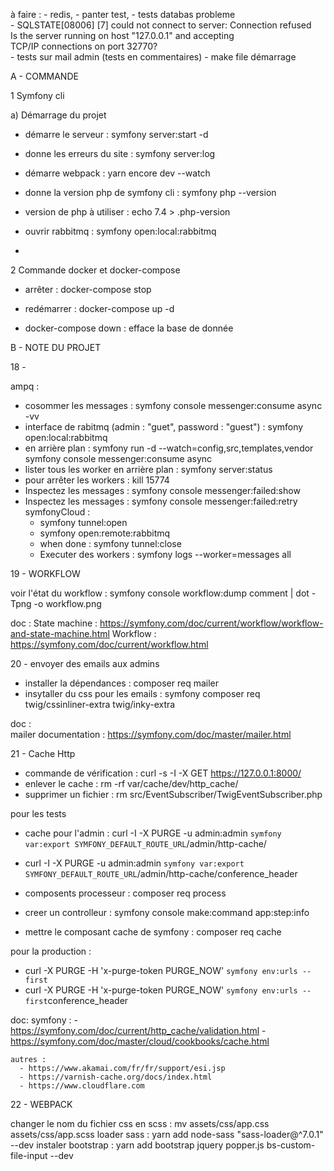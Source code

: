 à faire :
    - redis,
    - panter test,
    - tests databas probleme   
            - SQLSTATE[08006] [7] could not connect to server: Connection refused  
            Is the server running on host "127.0.0.1" and accepting             
            TCP/IP connections on port 32770?   
    - tests sur mail admin (tests en commentaires)
    - make file démarrage

A - COMMANDE

1 Symfony cli

a) Démarrage du projet
- démarre le serveur : symfony server:start -d
- donne les erreurs du site : symfony server:log
- démarre webpack : yarn encore dev --watch

- donne la version php de symfony cli : symfony php --version 

- version de php à utiliser : echo 7.4 > .php-version

- ouvrir rabbitmq : symfony open:local:rabbitmq
- 

2 Commande docker et docker-compose

- arrêter : docker-compose stop 
- redémarrer : docker-compose up -d

- docker-compose down : efface la base de donnée

B - NOTE DU PROJET

18 - 

ampq : 
  - cosommer les messages : symfony console messenger:consume async -vv
  - interface de rabitmq (admin : "guet", password : "guest") : symfony open:local:rabbitmq
  - en arrière plan : symfony run -d --watch=config,src,templates,vendor symfony console messenger:consume async
  - lister tous les worker en arrière plan : symfony server:status
  - pour arrêter les workers : kill 15774
  - Inspectez les messages : symfony console messenger:failed:show
  - Inspectez les messages : symfony console messenger:failed:retry
    symfonyCloud : 
    - symfony tunnel:open
    - symfony open:remote:rabbitmq
    - when done : symfony tunnel:close
    - Executer des workers : symfony logs --worker=messages all


19 - WORKFLOW

voir l'état du workflow : symfony console workflow:dump comment | dot -Tpng -o workflow.png

doc : 
    State machine : https://symfony.com/doc/current/workflow/workflow-and-state-machine.html
    Workflow : https://symfony.com/doc/current/workflow.html

20 - envoyer des emails aux admins

- installer la dépendances : composer req mailer
- insytaller du css pour les emails : symfony composer req twig/cssinliner-extra twig/inky-extra

doc :  
    mailer documentation : https://symfony.com/doc/master/mailer.html

21 - Cache Http

- commande de vérification : curl -s -I -X GET https://127.0.0.1:8000/
- enlever le cache : rm -rf var/cache/dev/http_cache/
- supprimer un fichier : rm src/EventSubscriber/TwigEventSubscriber.php

pour les tests
- cache pour l'admin : curl -I -X PURGE -u admin:admin `symfony var:export SYMFONY_DEFAULT_ROUTE_URL`/admin/http-cache/
- curl -I -X PURGE -u admin:admin `symfony var:export SYMFONY_DEFAULT_ROUTE_URL`/admin/http-cache/conference_header
  
- composents processeur : composer req process
- creer un controlleur : symfony console make:command app:step:info

- mettre le composant cache de symfony : composer req cache
  
pour la production :
- curl -X PURGE -H 'x-purge-token PURGE_NOW' `symfony env:urls --first`
- curl -X PURGE -H 'x-purge-token PURGE_NOW' `symfony env:urls -- first`conference_header

doc: 
    symfony :
      - https://symfony.com/doc/current/http_cache/validation.html
      - https://symfony.com/doc/master/cloud/cookbooks/cache.html

    autres :
      - https://www.akamai.com/fr/fr/support/esi.jsp
      - https://varnish-cache.org/docs/index.html
      - https://www.cloudflare.com

22 - WEBPACK

changer le nom du fichier css en scss : mv assets/css/app.css assets/css/app.scss
loader sass : yarn add node-sass "sass-loader@^7.0.1" --dev
instaler bootstrap : yarn add bootstrap jquery popper.js bs-custom-file-input --dev

